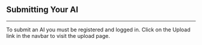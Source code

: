 ﻿## Submitting Your AI

***

To submit an AI you must be registered and logged in. Click on the Upload link in the navbar to visit the upload page.